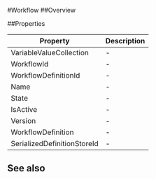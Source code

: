 #Workflow
##Overview



##Properties
<table class="table table-condensed table-bordered">
    <thead>
<tr>
<th>Property</th>
<th>Description</th>
</tr>
</thead>
<tbody>
<tr><td>VariableValueCollection</td><td> - </td></tr>
<tr><td>WorkflowId</td><td> - </td></tr>
<tr><td>WorkflowDefinitionId</td><td> - </td></tr>
<tr><td>Name</td><td> - </td></tr>
<tr><td>State</td><td> - </td></tr>
<tr><td>IsActive</td><td> - </td></tr>
<tr><td>Version</td><td> - </td></tr>
<tr><td>WorkflowDefinition</td><td> - </td></tr>
<tr><td>SerializedDefinitionStoreId</td><td> - </td></tr>
</tbody></table>



## See also

